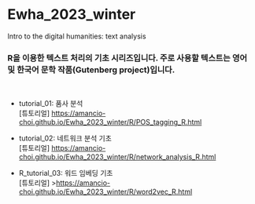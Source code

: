 # Ewha_2023_winter
Intro to the digital humanities: text analysis

### R을 이용한 텍스트 처리의 기초 시리즈입니다. 주로 사용할 텍스트는 영어 및 한국어 문학 작품(Gutenberg project)입니다.
<br>


- tutorial_01: 품사 분석<br>
[튜토리얼] <https://amancio-choi.github.io/Ewha_2023_winter/R/POS_tagging_R.html><br>

- tutorial_02: 네트워크 분석 기초<br>
[튜토리얼] <https://amancio-choi.github.io/Ewha_2023_winter/R/network_analysis_R.html><br>

- R_tutorial_03: 워드 임베딩 기초<br>
[튜토리얼] ><https://amancio-choi.github.io/Ewha_2023_winter/R/word2vec_R.html><br>
